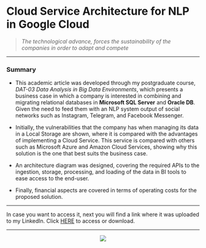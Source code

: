 # Cloud Service Architecture for NLP in Google Cloud


> <i>The technological advance, forces the sustainability of the companies in order to adapt and compete</i>

---

### Summary

- This academic article was developed through my postgraduate course, <i>DAT-03 Data Analysis in Big Data Environments</i>, which presents a business case in which a company is interested in combining and migrating relational databases in <b>Microsoft SQL Server</b> and <b>Oracle DB</b>. Given the need to feed them with an NLP system output of social networks such as Instagram, Telegram, and Facebook Messenger.

- Initially, the vulnerabilities that the company has when managing its data in a Local Storage are shown, where it is compared with the advantages of implementing a Cloud Service. This service is compared with others such as Microsoft Azure and Amazon Cloud Services, showing why this solution is the one that best suits the business case.

- An architecture diagram was designed, covering the required APIs to the ingestion, storage, processing, and loading of the data in BI tools to ease access to the end-user.

- Finally, financial aspects are covered in terms of operating costs for the proposed solution.

---

In case you want to access it, next you will find a link where it was uploaded to my LinkedIn. Click <a href="https://www.linkedin.com/in/robguilarr/detail/overlay-view/urn:li:fsd_profileTreasuryMedia:(ACoAACSsDBsBM7H-Q5Tz9-WYWvdrkSDSIqbUdms,1635470233111)/">HERE</a> to access or download.

---

<p align=center>
    <img src="/images/posts/gcpcover.jpg">
</p>

